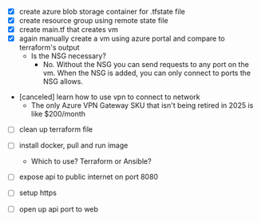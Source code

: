 - [x] create azure blob storage container for .tfstate file
- [x] create resource group using remote state file
- [x] create main.tf that creates vm
- [x] again manually create a vm using azure portal and compare to terraform's output
    - Is the NSG necessary?
        - No. Without the NSG you can send requests to any port on the vm. When the NSG is added, you can only connect to ports the NSG allows.
- [canceled] learn how to use vpn to connect to network
    - The only Azure VPN Gateway SKU that isn't being retired in 2025 is like $200/month

- [ ] clean up terraform file
- [ ] install docker, pull and run image
    - Which to use? Terraform or Ansible?
- [ ] expose api to public internet on port 8080
- [ ] setup https
- [ ] open up api port to web

